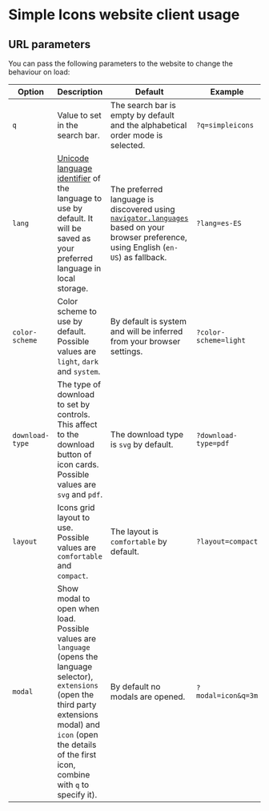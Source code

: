 # Simple Icons website client usage

## URL parameters

You can pass the following parameters to the website to change the behaviour on load:

| Option          | Description                                                                                                                                                                                                                       | Default                                                                                                                                                                                                         | Example               |
| --------------- | --------------------------------------------------------------------------------------------------------------------------------------------------------------------------------------------------------------------------------- | --------------------------------------------------------------------------------------------------------------------------------------------------------------------------------------------------------------- | --------------------- |
| `q`             | Value to set in the search bar.                                                                                                                                                                                                   | The search bar is empty by default and the alphabetical order mode is selected.                                                                                                                                 | `?q=simpleicons`      |
| `lang`          | [Unicode language identifier] of the language to use by default. It will be saved as your preferred language in local storage.                                                                                                    | The preferred language is discovered using [`navigator.languages`](https://developer.mozilla.org/en-US/docs/Web/API/Navigator/languages) based on your browser preference, using English (`en-US`) as fallback. | `?lang=es-ES`         |
| `color-scheme`  | Color scheme to use by default. Possible values are `light`, `dark` and `system`.                                                                                                                                                 | By default is system and will be inferred from your browser settings.                                                                                                                                           | `?color-scheme=light` |
| `download-type` | The type of download to set by controls. This affect to the download button of icon cards. Possible values are `svg` and `pdf`.                                                                                                   | The download type is `svg` by default.                                                                                                                                                                          | `?download-type=pdf`  |
| `layout`        | Icons grid layout to use. Possible values are `comfortable` and `compact`.                                                                                                                                                        | The layout is `comfortable` by default.                                                                                                                                                                         | `?layout=compact`     |
| `modal`         | Show modal to open when load. Possible values are `language` (opens the language selector), `extensions` (open the third party extensions modal) and `icon` (open the details of the first icon, combine with `q` to specify it). | By default no modals are opened.                                                                                                                                                                                | `?modal=icon&q=3m`    |

[Unicode language identifier]: https://unicode.org/reports/tr35/tr35.html#Unicode_language_identifier
